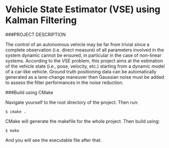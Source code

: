 # Vehicle State Estimator (VSE) using Kalman Filtering   

###PROJECT DESCRIPTION  

The control of an autonomous vehicle may be far from trivial since a complete observation (i.e. direct measure) of all parameters involved in the system dynamic cannot be ensured, in particular in the case of non-linear systems. According to the VSE problem, this project aims at the estimation of the vehicle state (i.e., pose, velocity, etc.) starting from a dynamic model of a car-like vehicle. Ground truth positioning data can be automatically generated as a lane-change maneuver then Gaussian noise must be added to assess the filter performances in the noise reduction.   


###Build using CMake

Navigate yourself to the root directory of the project. Then run:

`$ cmake .`

CMake will generate the makefile for the whole project. Then build using:

`$ make`

And you will see the executable file after that.

